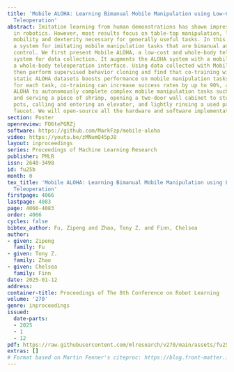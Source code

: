 ```yaml
---
title: 'Mobile ALOHA: Learning Bimanual Mobile Manipulation using Low-Cost Whole-Body
  Teleoperation'
abstract: Imitation learning from human demonstrations has shown impressive performance
  in robotics. However, most results focus on table-top manipulation, lacking the
  mobility and dexterity necessary for generally useful tasks. In this work, we develop
  a system for imitating mobile manipulation tasks that are bimanual and require whole-body
  control. We first present Mobile ALOHA, a low-cost and whole-body teleoperation
  system for data collection. It augments the ALOHA system with a mobile base, and
  a whole-body teleoperation interface. Using data collected with Mobile ALOHA, we
  then perform supervised behavior cloning and find that co-training with existing
  static ALOHA datasets boosts performance on mobile manipulation tasks. With 50 demonstrations
  for each task, co-training can increase success rates by up to 90%, allowing Mobile
  ALOHA to autonomously complete complex mobile manipulation tasks such as sauteing
  and serving a piece of shrimp, opening a two-door wall cabinet to store heavy cooking
  pots, calling and entering an elevator, and lightly rinsing a used pan using a kitchen
  faucet. We will open-source all the hardware and software implementations upon publication.
section: Poster
openreview: FO6tePGRZj
software: https://github.com/MarkFzp/mobile-aloha
video: https://youtu.be/zMNumQ45pJ8
layout: inproceedings
series: Proceedings of Machine Learning Research
publisher: PMLR
issn: 2640-3498
id: fu25b
month: 0
tex_title: 'Mobile ALOHA: Learning Bimanual Mobile Manipulation using Low-Cost Whole-Body
  Teleoperation'
firstpage: 4066
lastpage: 4083
page: 4066-4083
order: 4066
cycles: false
bibtex_author: Fu, Zipeng and Zhao, Tony Z. and Finn, Chelsea
author:
- given: Zipeng
  family: Fu
- given: Tony Z.
  family: Zhao
- given: Chelsea
  family: Finn
date: 2025-01-12
address:
container-title: Proceedings of The 8th Conference on Robot Learning
volume: '270'
genre: inproceedings
issued:
  date-parts:
  - 2025
  - 1
  - 12
pdf: https://raw.githubusercontent.com/mlresearch/v270/main/assets/fu25b/fu25b.pdf
extras: []
# Format based on Martin Fenner's citeproc: https://blog.front-matter.io/posts/citeproc-yaml-for-bibliographies/
---
```

